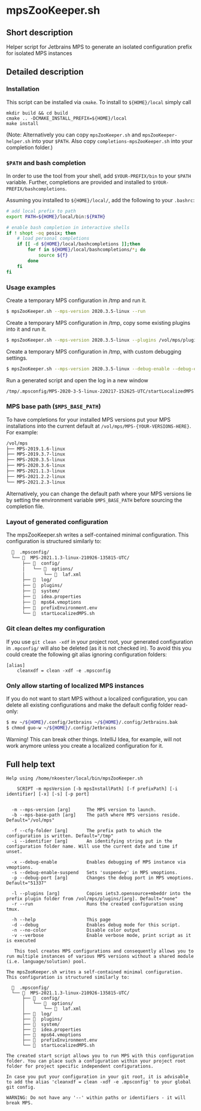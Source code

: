 # mpsZooKeeper.sh


## Short description

Helper script for Jetbrains MPS to generate an isolated configuration prefix for isolated MPS instances


## Detailed description

### Installation

This script can be installed via `cmake`. To install to `${HOME}/local` simply call

```
mkdir build && cd build
cmake .. -DCMAKE_INSTALL_PREFIX=${HOME}/local
make install
```

(Note: Alternatively you can copy `mpsZooKeeper.sh` and `mpsZooKeeper-helper.sh` into your `$PATH`. Also copy `completions-mpsZooKeeper.sh` into your completion folder.)


### `$PATH` and bash completion

In order to use the tool from your shell, add `$YOUR-PREFIX/bin` to your `$PATH` variable. Further, completions are provided and installed to `$YOUR-PREFIX/bashcompletions`.

Assuming you installed to `${HOME}/local/`, add the following to your `.bashrc`:

``` bash
# add local prefix to path
export PATH=${HOME}/local/bin:${PATH}

# enable bash completion in interactive shells
if ! shopt -oq posix; then
    # load personal completions
    if [[ -d ${HOME}/local/bashcompletions ]];then
        for f in ${HOME}/local/bashcompletions/*; do
            source ${f}
        done
    fi
fi
```

### Usage examples

Create a temporary MPS configuration in /tmp and run it.
``` bash
$ mpsZooKeeper.sh --mps-version 2020.3.5-linux --run
```

Create a temporary MPS configuration in /tmp, copy some existing plugins into it and run it.
``` bash
$ mpsZooKeeper.sh --mps-version 2020.3.5-linux --plugins /vol/mps/plugins/MPS-2020.3.4/myOwnPlugin/ --plugins /vol/mps/plugins/MPS-2020.3.4/iets3-2020.3.5116.6bd9f15/ --run
```

Create a temporary MPS configuration in /tmp, with custom debugging settings.
``` bash
$ mpsZooKeeper.sh --mps-version 2020.3.5-linux --debug-enable --debug-enable-suspend --debug-port 20203
```

Run a generated script and open the log in a new window
``` bash
/tmp/.mpsconfig/MPS-2020-3-5-linux-220217-152625-UTC/startLocalizedMPS.sh tmuxLA
```


### MPS base path (`$MPS_BASE_PATH`)

To have completions for your installed MPS versions put your MPS installations into the current default at `/vol/mps/MPS-{YOUR-VERSIONS-HERE}`. For example:

``` bash
/vol/mps
├── MPS-2019.1.6-linux
├── MPS-2019.3.7-linux
├── MPS-2020.3.5-linux
├── MPS-2020.3.6-linux
├── MPS-2021.1.3-linux
├── MPS-2021.2.2-linux
└── MPS-2021.2.3-linux
```

Alternatively, you can change the default path where your MPS versions lie by setting the environment variable `$MPS_BASE_PATH` before sourcing the completion file.


### Layout of generated configuration

The mpsZooKeeper.sh writes a self-contained minimal configuration. This configuration is structured similarly to:

``` bash
    .mpsconfig/
  └──   MPS-2021.1.3-linux-210926-135815-UTC/
      ├──   config/
      │   └──   options/
      │       └──   laf.xml
      ├──   log/
      ├──   plugins/
      ├──   system/
      ├──   idea.properties
      ├──   mps64.vmoptions
      ├──   prefixEnvironment.env
      └──   startLocalizedMPS.sh
```


### Git clean deltes my configuration

If you use `git clean -xdf` in your project root, your generated configuration in `.mpconfig/` will also be deleted (as it is not checked in). To avoid this you could create the following git alias ignoring configuration folders:

``` git
[alias]
    cleanxdf = clean -xdf -e .mpsconfig
```

### Only allow starting of localized MPS instances

If you do not want to start MPS without a localized configuration, you can delete all existing configurations and make the default config folder read-only:

``` bash
$ mv ~/${HOME}/.config/Jetbrains ~/${HOME}/.config/Jetbrains.bak
$ chmod guo-w ~/${HOME}/.config/Jetbrains
```

Warning! This can break other things. IntelliJ Idea, for example, will not work anymore unless you create a localized configuration for it.

## Full help text

```
Help using /home/nkoester/local/bin/mpsZooKeeper.sh

    SCRIPT -m mpsVersion [-b mpsInstallPath] [-f prefixPath] [-i identifier] [-x] [-s] [-p port]


  -m --mps-version [arg]      The MPS version to launch.
  -b --mps-base-path [arg]    The path where MPS versions reside. Default="/vol/mps"

  -f --cfg-folder [arg]       The prefix path to which the configuration is written. Default="/tmp"
  -i --identifier [arg]       An identifying string put in the configuration folder name. Will use the current date and time if unset.

  -x --debug-enable           Enables debugging of MPS instance via vmoptions.
  -s --debug-enable-suspend   Sets 'suspend=y' in MPS vmoptions.
  -p --debug-port [arg]       Changes the debug port in MPS vmoptions.  Default="51337"

  -l --plugins [arg]          Copies iets3.opensource+mbeddr into the prefix plugin folder from /vol/mps/plugins/[arg]. Default="none"
  -r --run                    Runs the created configuration using tmux.

  -h --help                   This page
  -d --debug                  Enables debug mode for this script.
  -n --no-color               Disable color output
  -v --verbose                Enable verbose mode, print script as it is executed

   This tool creates MPS configurations and consequently allows you to run multiple instances of various MPS versions without a shared module (i.e. language/solution) pool.

The mpsZooKeeper.sh writes a self-contained minimal configuration. This configuration is structured similarly to:

    .mpsconfig/
  └──   MPS-2021.1.3-linux-210926-135815-UTC/
      ├──   config/
      │   └──   options/
      │       └──   laf.xml
      ├──   log/
      ├──   plugins/
      ├──   system/
      ├──   idea.properties
      ├──   mps64.vmoptions
      ├──   prefixEnvironment.env
      └──   startLocalizedMPS.sh

The created start script allows you to run MPS with this configuration folder. You can place such a configuration within your project root folder for project specific independent configurations.

In case you put your configuration in your git root, it is advisable to add the alias 'cleanxdf = clean -xdf -e .mpsconfig' to your global git config.

WARNING: Do not have any '--' within paths or identifiers - it will break MPS.
```
